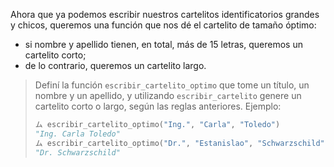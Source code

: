 Ahora que ya podemos escribir nuestros cartelitos identificatorios grandes y chicos, queremos una función que nos dé el cartelito de tamaño óptimo:

* si nombre y apellido tienen, en total, más de 15 letras, queremos un cartelito corto;
* de lo contrario, queremos un cartelito largo.

> Definí la función `escribir_cartelito_optimo` que tome un título, un nombre y un apellido, y utilizando `escribir_cartelito` genere un cartelito corto o largo, según las reglas anteriores. Ejemplo:
>
> ```python
> ム escribir_cartelito_optimo("Ing.", "Carla", "Toledo")
> "Ing. Carla Toledo"
> ム escribir_cartelito_optimo("Dr.", "Estanislao", "Schwarzschild")
> "Dr. Schwarzschild"
> ```
